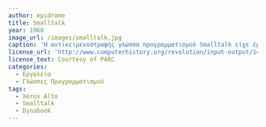 ```yaml
---
author: epidrome
title: Smalltalk
year: 1968
image_url: /images/smalltalk.jpg
caption: 'Η αντικειμενοστραφής γλώσσα προγραμματισμού Smalltalk είχε έμφαση σε οντότητες υψηλού επιπέδου και στην διάδραση με τον χρήστη και έτσι διευκόλυνε την κατασκευή και τις δοκιμές του λογισμικού που τελικά οδήγησε στους πρώτους επιτυχημένους εμπορικά επιτραπέζιους υπολογιστές. Όλα τα αντικείμενα του συστήματος είναι προσβάσιμα με την λειτουργία του *class browser* η οποία επιτρέπει την άμεση μετατροπή του αντίστοιχου κώδικα, ενώ δεν υπάρχει η έννοια του αρχείου ή της εφαρμογής.'
license_url: 'http://www.computerhistory.org/revolution/input-output/14/347/1859'
license_text: Courtesy of PARC
categories:
  - Εργαλεία 
  - Γλώσσες Προγραμματισμού 
tags:
  - Xerox Alto
  - Smalltalk
  - Dynabook
---
```

